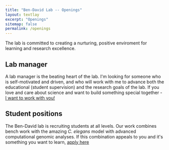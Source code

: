 ```yaml
---
title: "Ben-David Lab -- Openings"
layout: textlay
excerpt: "Openings"
sitemap: false
permalink: /openings
---
```


The lab is committed to creating a nurturing, positive enviroment for learning and research excellence. 

## Lab manager

A lab manager is the beating heart of the lab. I'm looking for someone who is self-motivated and driven, and who will work with me to advance both the educational (student supervision) and the research goals of the lab. If you love and care about science and want to build something special together - <a href = "mailto: eyal.bendavid@mail.huji.ac.il.">I want to work with you!</a>


## Student positions

The Ben-David lab is recruiting students at all levels. Our work combines bench work with the amazing *C. elegans* model with advanced computational genomic analyses. If this combination appeals to you and it's something you want to learn, <a href = "mailto: eyal.bendavid@mail.huji.ac.il.">apply here</a>

